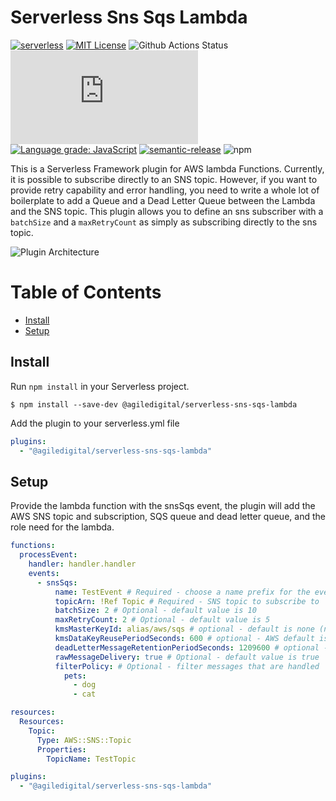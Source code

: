 # Serverless Sns Sqs Lambda

[![serverless](http://public.serverless.com/badges/v3.svg)](http://www.serverless.com)
[![MIT License](http://img.shields.io/badge/license-MIT-blue.svg?style=flat)](LICENSE)
![Github Actions Status](https://github.com/agiledigital/serverless-sns-sqs-lambda/workflows/Node.js%20CI/badge.svg?branch=master)
[![Type Coverage](https://img.shields.io/badge/dynamic/json.svg?label=type-coverage&prefix=%E2%89%A5&suffix=%&query=$.typeCoverage.atLeast&uri=https%3A%2F%2Fraw.githubusercontent.com%2Fagiledigital%2Fserverless-sns-sqs-lambda%2Fmaster%2Fpackage.json)](https://github.com/plantain-00/type-coverage)
[![Language grade: JavaScript](https://img.shields.io/lgtm/grade/javascript/g/agiledigital/serverless-sns-sqs-lambda.svg?logo=lgtm&logoWidth=18)](https://lgtm.com/projects/g/agiledigital/serverless-sns-sqs-lambda/context:javascript)
[![semantic-release](https://img.shields.io/badge/%20%20%F0%9F%93%A6%F0%9F%9A%80-semantic--release-e10079.svg)](https://github.com/semantic-release/semantic-release)
![npm](https://img.shields.io/npm/v/@agiledigital/serverless-sns-sqs-lambda)

This is a Serverless Framework plugin for AWS lambda Functions. Currently, it
is possible to subscribe directly to an SNS topic. However, if you want to
provide retry capability and error handling, you need to write a whole lot of
boilerplate to add a Queue and a Dead Letter Queue between the Lambda and the
SNS topic. This plugin allows you to define an sns subscriber with a `batchSize`
and a `maxRetryCount` as simply as subscribing directly to the sns topic.

![Plugin Architecture](./plant-uml-files/plugin-arch.png?raw=true "Plugin Architecture")

# Table of Contents

- [Install](#install)
- [Setup](#setup)

## Install

Run `npm install` in your Serverless project.

`$ npm install --save-dev @agiledigital/serverless-sns-sqs-lambda`

Add the plugin to your serverless.yml file

```yml
plugins:
  - "@agiledigital/serverless-sns-sqs-lambda"
```

## Setup

Provide the lambda function with the snsSqs event, the plugin will add the AWS SNS topic and subscription, SQS queue and dead letter queue, and the role need for the lambda.

```yml
functions:
  processEvent:
    handler: handler.handler
    events:
      - snsSqs:
          name: TestEvent # Required - choose a name prefix for the event queue
          topicArn: !Ref Topic # Required - SNS topic to subscribe to
          batchSize: 2 # Optional - default value is 10
          maxRetryCount: 2 # Optional - default value is 5
          kmsMasterKeyId: alias/aws/sqs # optional - default is none (no encryption)
          kmsDataKeyReusePeriodSeconds: 600 # optional - AWS default is 300 seconds
          deadLetterMessageRetentionPeriodSeconds: 1209600 # optional - AWS default is 345600 secs (4 days)
          rawMessageDelivery: true # Optional - default value is true
          filterPolicy: # Optional - filter messages that are handled
            pets:
              - dog
              - cat

resources:
  Resources:
    Topic:
      Type: AWS::SNS::Topic
      Properties:
        TopicName: TestTopic

plugins:
  - "@agiledigital/serverless-sns-sqs-lambda"
```
